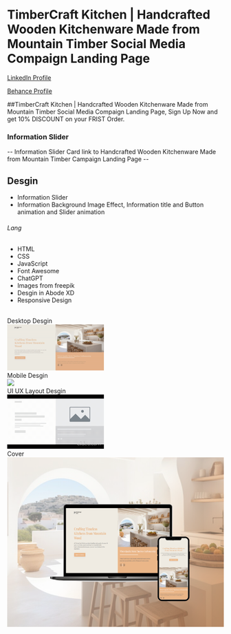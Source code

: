 # TimberCraft Kitchen | Handcrafted Wooden Kitchenware Made from Mountain Timber Social Media Compaign Landing Page
<a href="https://www.linkedin.com/in/dharmendraverma95/" target="_blank">LinkedIn Profile </a>

<a href="https://www.behance.net/dhirukumar" target="_blank">Behance Profile </a>

##TimberCraft Kitchen | Handcrafted Wooden Kitchenware Made from Mountain Timber Social Media Compaign Landing Page, Sign Up Now and get 10% DISCOUNT on your FRIST Order.

### Information Slider
-- Information Slider Card link to Handcrafted Wooden Kitchenware Made from Mountain Timber Campaign Landing Page --

## Desgin 
<ul>
  <li>Information Slider</li>
  <li>Information Background Image Effect, Information title and Button animation and Slider animation </li>
</ul>

###### Lang
<ul>
  <li>HTML</li>
  <li>CSS</li>
  <li>JavaScript</li>
  <li>Font Awesome</li>
  <li>ChatGPT</li>
  <li>Images from freepik</li>
  <li>Desgin in Abode XD</li>
  <li>Responsive Design</li>
</ul>
<br>
<span>Desktop Desgin</span><br/>
<a href="" target="_blank" >
<img src="./img/TimberCraft-desktop-landing-page.gif" width="225px"/>
</a>
<br>
<span>Mobile Desgin</span><br/>
<a href="" target="_blank" >
<img src="./img/TimberCraft-mobile-landing-page.gif" width="225px"/>
</a>
<br>
<span>UI UX Layout Desgin</span><br/>
<a href="" target="_blank" >
<img src="./img/ui-ux-layout-landing-page.gif" width="225px"/>
</a>
<br>
<span>Cover</span><br/>
<a href="" target="_blank" >
<img src="./img/cover.png" width="575px"/>
</a>




